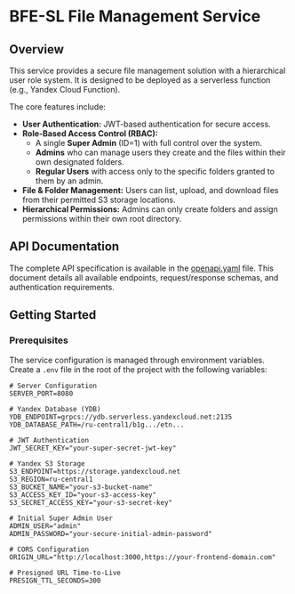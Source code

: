# BFE-SL File Management Service

## Overview

This service provides a secure file management solution with a hierarchical user role system. It is designed to be deployed as a serverless function (e.g., Yandex Cloud Function).

The core features include:
-   **User Authentication:** JWT-based authentication for secure access.
-   **Role-Based Access Control (RBAC):**
    -   A single **Super Admin** (ID=1) with full control over the system.
    -   **Admins** who can manage users they create and the files within their own designated folders.
    -   **Regular Users** with access only to the specific folders granted to them by an admin.
-   **File & Folder Management:** Users can list, upload, and download files from their permitted S3 storage locations.
-   **Hierarchical Permissions:** Admins can only create folders and assign permissions within their own root directory.

## API Documentation

The complete API specification is available in the [openapi.yaml](./openapi.yaml) file. This document details all available endpoints, request/response schemas, and authentication requirements.

## Getting Started

### Prerequisites

The service configuration is managed through environment variables. Create a `.env` file in the root of the project with the following variables:

```env
# Server Configuration
SERVER_PORT=8080

# Yandex Database (YDB)
YDB_ENDPOINT=grpcs://ydb.serverless.yandexcloud.net:2135
YDB_DATABASE_PATH=/ru-central1/b1g.../etn...

# JWT Authentication
JWT_SECRET_KEY="your-super-secret-jwt-key"

# Yandex S3 Storage
S3_ENDPOINT=https://storage.yandexcloud.net
S3_REGION=ru-central1
S3_BUCKET_NAME="your-s3-bucket-name"
S3_ACCESS_KEY_ID="your-s3-access-key"
S3_SECRET_ACCESS_KEY="your-s3-secret-key"

# Initial Super Admin User
ADMIN_USER="admin"
ADMIN_PASSWORD="your-secure-initial-admin-password"

# CORS Configuration
ORIGIN_URL="http://localhost:3000,https://your-frontend-domain.com"

# Presigned URL Time-to-Live
PRESIGN_TTL_SECONDS=300